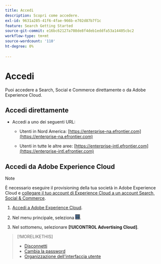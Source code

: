 ```yaml
---
title: Accedi
description: Scopri come accedere.
exl-id: 9631a285-41f6-4fae-966b-e702d87b7f1c
feature: Search Getting Started
source-git-commit: e16bc62127a708de8f4deb1eddfa53a14405cbc2
workflow-type: tm+mt
source-wordcount: '110'
ht-degree: 0%

---
```


# Accedi

Puoi accedere a Search, Social e Commerce direttamente o da Adobe Experience Cloud.

## Accedi direttamente

* Accedi a uno dei seguenti URL:

   * Utenti in Nord America: [https://enterprise-na.efrontier.com](https://enterprise-na.efrontier.com)

   * Utenti in tutte le altre aree: [https://enterprise-intl.efrontier.com](https://enterprise-intl.efrontier.com)

## Accedi da Adobe Experience Cloud

>[!NOTE]
>
>È necessario eseguire il provisioning della tua società in Adobe Experience Cloud e [collegare il tuo account di Experience Cloud a un account Search, Social &amp; Commerce](https://experiencecloud.adobe.com/resources/help/it_IT/mcloud/organizations.html).

1. [Accedi a Adobe Experience Cloud](https://experienceleague.adobe.com/docs/core-services/interface/experience-cloud.html?lang=it#signin).

1. Nel menu principale, seleziona ![selettore soluzione](/help/search-social-commerce/assets/menu-icon.png "selettore soluzione").

1. Nel sottomenu, selezionare **[!UICONTROL Advertising Cloud]**.

>[!MORELIKETHIS]
>
>* [Disconnetti](log-out.md)
>* [Cambia la password](/help/search-social-commerce/tools/password-change.md)
>* [Organizzazione dell&#39;interfaccia utente](user-interface.md)
